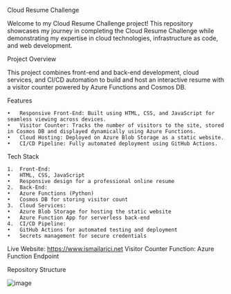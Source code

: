 Cloud Resume Challenge

Welcome to my Cloud Resume Challenge project! This repository showcases my journey in completing the Cloud Resume Challenge while demonstrating my expertise in cloud technologies, infrastructure as code, and web development.

Project Overview 

This project combines front-end and back-end development, cloud services, and CI/CD automation to build and host an interactive resume with a visitor counter powered by Azure Functions and Cosmos DB.

Features

	•	Responsive Front-End: Built using HTML, CSS, and JavaScript for seamless viewing across devices.
	•	Visitor Counter: Tracks the number of visitors to the site, stored in Cosmos DB and displayed dynamically using Azure Functions.
	•	Cloud Hosting: Deployed on Azure Blob Storage as a static website.
	•	CI/CD Pipeline: Fully automated deployment using GitHub Actions.

 Tech Stack

	1.	Front-End:
	•	HTML, CSS, JavaScript
	•	Responsive design for a professional online resume
	2.	Back-End:
	•	Azure Functions (Python)
	•	Cosmos DB for storing visitor count
	3.	Cloud Services:
	•	Azure Blob Storage for hosting the static website
	•	Azure Function App for serverless back-end
	4.	CI/CD Pipeline:
	•	GitHub Actions for automated testing and deployment
	•	Secrets management for secure credentials

Live Website: https://www.ismailarici.net
Visitor Counter Function: Azure Function Endpoint

Repository Structure

![image](https://github.com/user-attachments/assets/0c5592b1-be56-43b8-9798-8b926bd87d41)

